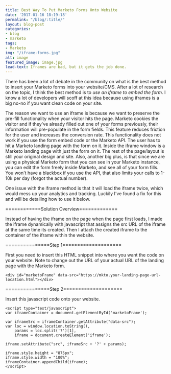 ```yaml
---
title: Best Way To Put Marketo Forms Onto Website
date: '2017-01-16 18:19:18'
permalink: "/blog/:title/"
layout: blog-post
categories:
- blog
- marketo
tags:
- Marketo
img: "/iframe-forms.jpg"
alt: image
featured_image: image.jpg
lead-text: Iframes are bad, but it gets the job done.
---
```

There has been a lot of debate in the community on what is the best method to insert your Marketo forms into your website/CMS. After a lot of research on the topic, I think the best method is to *use an iframe to embed the form*. I know a lot of developers will scoff at this idea because using iframes is a big no-no if you want clean code on your site. 

The reason we want to use an iframe is because we want to preserve the pre-fill functionality when your visitor hits the page. Marketo cookies the visitor and if they've already filled out one of your forms previously, their information will pre-populate in the form fields. This feature reduces friction for the user and increases the conversion rate. This functionality does not work if you use the form embed code or the Marketo API. The user has to hit a Marketo landing page with the form on it. Inside the iframe window is a Marketo landing page with just the form on it. The rest of the page/layout is still your original design and site. Also, another big plus, is that since we are using a physical Marketo form that you can see in your Marketo instance, you can edit the form freely inside Marketo, and see all of your form fills. You won't have a blackbox if you use the API, that also limits your calls to 1-10k per day (forgot the actual number).

One issue with the iframe method is that it will load the iframe twice, which would mess up your analytics and tracking. Luckily I've found a fix for this and will be detailing how to use it below. 


============Solution Overview=============

Instead of having the iframe on the page when the page first loads, I made the iframe dynamically with javascript that assigns the src URL of the iframe at the same time its created. Then I attach the created iframe to the container of the iframe within the website.

===============Step 1====================

First you need to insert this HTML snippet into where you want the code on your website. Note to change out the URL of your actual URL of the landing page with the Marketo form. 

~~~
<div id="marketoFrame" data-src="https://mkto.your-landing-page-url-location.html"></div>
~~~

===============Step ​2​====================

Insert this javascript code onto your website. 

~~~
<script type="text/javascript">
var iframeContainer = document.getElementById('marketoFrame');

var iframeSrc = iframeContainer.getAttribute("data-src");
var loc = window.location.toString(),
    params = loc.split('?')[1],
    iframe = document.createElement('iframe');

iframe.setAttribute("src", iframeSrc + '?' + params);

iframe.style.height = "875px";
iframe.style.width = "100%";
iframeContainer.appendChild(iframe);
</script>
~~~